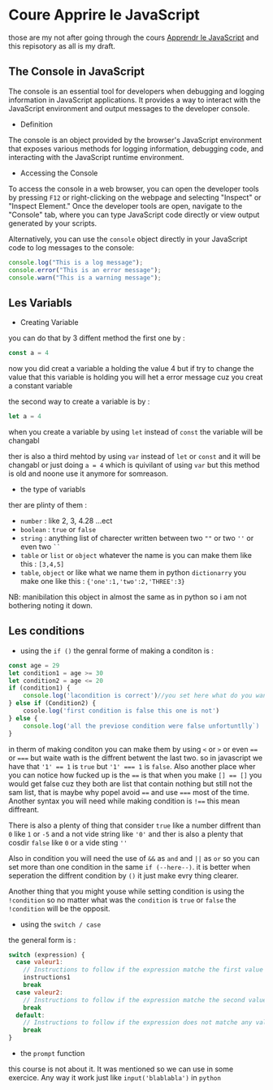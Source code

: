 # Coure Apprire le JavaScript

those are my not after going through the cours [Apprendr le JavaScript](https://grafikart.fr/formations/formation-javascript) and this repisotory as all is my draft.

## The Console in JavaScript

The console is an essential tool for developers when debugging and logging information in JavaScript applications. It provides a way to interact with the JavaScript environment and output messages to the developer console.

- Definition

The console is an object provided by the browser's JavaScript environment that exposes various methods for logging information, debugging code, and interacting with the JavaScript runtime environment.

- Accessing the Console

To access the console in a web browser, you can open the developer tools by pressing `F12` or right-clicking on the webpage and selecting "Inspect" or "Inspect Element." Once the developer tools are open, navigate to the "Console" tab, where you can type JavaScript code directly or view output generated by your scripts.

Alternatively, you can use the `console` object directly in your JavaScript code to log messages to the console:

```javascript
console.log("This is a log message");
console.error("This is an error message");
console.warn("This is a warning message");
```

## Les Variabls

- Creating Variable

you can do that by 3 diffent method the first one by :

```javascript
const a = 4
```

now you did creat a variable a holding the value 4 but if try to change the value that this variable is holding you will het a error message cuz you creat a constant variable 

the second way to create a variable is by :

```javascript
let a = 4
```

when you create a variable by using `let` instead of `const` the variable will be changabl

ther is also a third mehtod by using `var` instead of `let` or `const` and it will be changabl or just doing `a = 4`  which is quivilant of using `var` but this method is old and noone use it anymore for somreason.

- the type of variabls 

ther are plinty of them :

- `number` : like 2, 3, 4.28 ...ect
- `boolean` : `true` or `false` 
- `string` : anything list of charecter written between two `""` or two `''` or even two ` `` ` 
- `table` or `list` or `object` whatever the name is you can make them like this : `[3,4,5]` 
- `table`, `object` or like what we name them in python `dictionarry` you make one like this : `{'one':1,'two':2,'THREE':3}`

NB: manibilation this object in almost the same as in python so i am not bothering noting it down.

## Les conditions

- using the `if ()`
the genral forme of making a conditon is :

```javascript
const age = 29
let condition1 = age >= 30
let condition2 = age <= 20
if (condition1) {
    console.log('lacondition is correct')//you set here what do you want to happen if the condition is correct
} else if (Condition2) {
    cosole.log('first condition is false this one is not')
} else {
    console.log('all the previose condition were false unfortuntlly`)
}
```
in therm of making conditon you can make them by using `<` or `>` or even `==` or `===` but waite wath is the diffrent betwent the last two. so in javascript we have that `'1' == 1` is `true` but `'1' === 1` is `false`. Also another place wher you can notice how fucked up is the `==` is that when you make `[] == []` you would get false cuz they both are list that contain nothing but still not the sam list, that is maybe why popel avoid `==` and use `===` most of the time. Another syntax you will need while making condition is `!==` this mean diffreant.

There is also a plenty of thing that consider `true` like a number diffrent than `0` like `1` or `-5` and a not vide string like `'0'` and ther is also a plenty that cosdir `false` like `0` or a vide sting `''`

Also in condition you will need the use of `&&` as `and` and `||` as `or` so you can set more than one condition in the same `if (--here--)`. it is better when seperation the diffrent condition by `()` it just make evry thing clearer.

Another thing that you might youse while setting condition is using the `!condition` so no matter what was the `condition` is `true` or `false` the `!condition` will be the opposit.

- using the `switch / case`

the general form is :

```javascript
switch (expression) {
  case valeur1:
    // Instructions to follow if the expression matche the first value
    instructions1
    break
  case valeur2:
    // Instructions to follow if the expression matche the second value
    break
  default:
    // Instructions to follow if the expression does not matche any value
    break
}
```

- the `prompt` function 

this course is not about it. It was mentioned so we can use in some exercice. Any way it work just like `input('blablabla')` in `python`